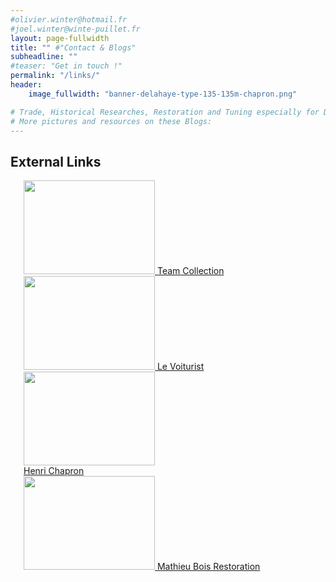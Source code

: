 ```yaml
---
#olivier.winter@hotmail.fr
#joel.winter@winte-puillet.fr
layout: page-fullwidth
title: "" #"Contact & Blogs"
subheadline: ""
#teaser: "Get in touch !"
permalink: "/links/"
header:
    image_fullwidth: "banner-delahaye-type-135-135m-chapron.png"

# Trade, Historical Researches, Restoration and Tuning especially for Delage, Delahaye and Talbot-Lago.
# More pictures and resources on these Blogs:
---
```



## External Links

<div class="row">
  <div class="large-3 columns"><br>
     <a href="https://www.teamcollection.fr/" title="Team Collection">
        <img src="{{site.baseurl}}/images/logo/teamcollection-fr.png"  width="210" height="150"> Team Collection
     </a>
  </div>
  <div class="large-3 columns"><br>
    <a href="https://www.levoiturist.com/" title="Le Voiturist">
        <img src="{{site.baseurl}}/images/logo/levoiturist.jpg"  width="210" height="150"> Le Voiturist
    </a>
  </div>
  <div class="large-3 columns"><br>
    <a href="http://www.henrichapron.com/Henri_Chapron/LOGO_Henri_Chapron.html" title="Henri Chapron">
        <img src="{{site.baseurl}}/images/logo/chapron-logo.jpg"  width="210" height="150"><br> Henri Chapron
    </a>
  </div>
  <div class="large-3 columns"><br>
    <a href="https://www.mathieuboisrestaurationautomobile.fr/" title="Mathieu Bois Restoration">
        <img src="{{site.baseurl}}/images/logo/mathieubois-logo.png"  width="210" height="150"> Mathieu Bois Restoration
    </a>
  </div>
</div>
